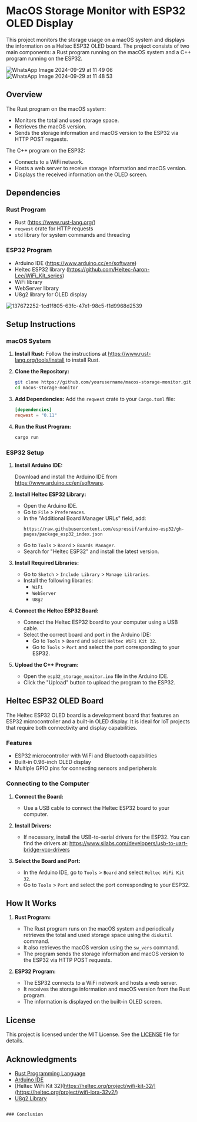 # MacOS Storage Monitor with ESP32 OLED Display

This project monitors the storage usage on a macOS system and displays the information on a Heltec ESP32 OLED board. The project consists of two main components: a Rust program running on the macOS system and a C++ program running on the ESP32.

![WhatsApp Image 2024-09-29 at 11 49 06](https://github.com/user-attachments/assets/180998b7-4c6f-4a60-8f85-05536197f6de)
![WhatsApp Image 2024-09-29 at 11 48 53](https://github.com/user-attachments/assets/8be56feb-33d1-43c3-b101-0f2a012f3014)


## Overview

The Rust program on the macOS system:
- Monitors the total and used storage space.
- Retrieves the macOS version.
- Sends the storage information and macOS version to the ESP32 via HTTP POST requests.

The C++ program on the ESP32:
- Connects to a WiFi network.
- Hosts a web server to receive storage information and macOS version.
- Displays the received information on the OLED screen.

## Dependencies

### Rust Program

- Rust (https://www.rust-lang.org/)
- `reqwest` crate for HTTP requests
- `std` library for system commands and threading

### ESP32 Program

- Arduino IDE (https://www.arduino.cc/en/software)
- Heltec ESP32 library (https://github.com/Heltec-Aaron-Lee/WiFi_Kit_series)
- WiFi library
- WebServer library
- U8g2 library for OLED display

![137672252-1cd1f805-63fc-47e1-98c5-f1d9968d2539](https://github.com/user-attachments/assets/5c446299-c1bb-4678-9b04-6ab492363d98)


## Setup Instructions

### macOS System

1. **Install Rust:**
   Follow the instructions at https://www.rust-lang.org/tools/install to install Rust.

2. **Clone the Repository:**
   ```sh
   git clone https://github.com/yourusername/macos-storage-monitor.git
   cd macos-storage-monitor
   ```

3. **Add Dependencies:**
   Add the `reqwest` crate to your `Cargo.toml` file:
   ```toml
   [dependencies]
   reqwest = "0.11"
   ```

4. **Run the Rust Program:**
   ```sh
   cargo run
   ```

### ESP32 Setup

1. **Install Arduino IDE:**

   Download and install the Arduino IDE from https://www.arduino.cc/en/software.

2. **Install Heltec ESP32 Library:**
   - Open the Arduino IDE.
   - Go to `File` > `Preferences`.
   - In the "Additional Board Manager URLs" field, add:
     ```
     https://raw.githubusercontent.com/espressif/arduino-esp32/gh-pages/package_esp32_index.json
     ```
   - Go to `Tools` > `Board` > `Boards Manager`.
   - Search for "Heltec ESP32" and install the latest version.

3. **Install Required Libraries:**
   - Go to `Sketch` > `Include Library` > `Manage Libraries`.
   - Install the following libraries:
     - `WiFi`
     - `WebServer`
     - `U8g2`

4. **Connect the Heltec ESP32 Board:**
   - Connect the Heltec ESP32 board to your computer using a USB cable.
   - Select the correct board and port in the Arduino IDE:
     - Go to `Tools` > `Board` and select `Heltec WiFi Kit 32`.
     - Go to `Tools` > `Port` and select the port corresponding to your ESP32.

5. **Upload the C++ Program:**
   - Open the `esp32_storage_monitor.ino` file in the Arduino IDE.
   - Click the "Upload" button to upload the program to the ESP32.

## Heltec ESP32 OLED Board

The Heltec ESP32 OLED board is a development board that features an ESP32 microcontroller and a built-in OLED display. It is ideal for IoT projects that require both connectivity and display capabilities.

### Features

- ESP32 microcontroller with WiFi and Bluetooth capabilities
- Built-in 0.96-inch OLED display
- Multiple GPIO pins for connecting sensors and peripherals

### Connecting to the Computer

1. **Connect the Board:**
   - Use a USB cable to connect the Heltec ESP32 board to your computer.

2. **Install Drivers:**
   - If necessary, install the USB-to-serial drivers for the ESP32. You can find the drivers at:
     https://www.silabs.com/developers/usb-to-uart-bridge-vcp-drivers

3. **Select the Board and Port:**
   - In the Arduino IDE, go to `Tools` > `Board` and select `Heltec WiFi Kit 32`.
   - Go to `Tools` > `Port` and select the port corresponding to your ESP32.

## How It Works

1. **Rust Program:**
   - The Rust program runs on the macOS system and periodically retrieves the total and used storage space using the `diskutil` command.
   - It also retrieves the macOS version using the `sw_vers` command.
   - The program sends the storage information and macOS version to the ESP32 via HTTP POST requests.

2. **ESP32 Program:**
   - The ESP32 connects to a WiFi network and hosts a web server.
   - It receives the storage information and macOS version from the Rust program.
   - The information is displayed on the built-in OLED screen.

## License

This project is licensed under the MIT License. See the [LICENSE](LICENSE) file for details.

## Acknowledgments

- [Rust Programming Language](https://www.rust-lang.org/)
- [Arduino IDE](https://www.arduino.cc/en/software)
- [Heltec WiFi Kit 32](https://heltec.org/project/wifi-kit-32/](https://heltec.org/project/wifi-lora-32v2/)
- [U8g2 Library](https://github.com/olikraus/u8g2)
```

### Conclusion
